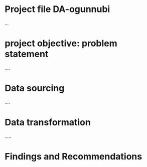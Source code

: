 # Project file DA-ogunnubi

...
# project objective: problem statement



....
# Data sourcing



....
# Data transformation



.....
# Findings and Recommendations

